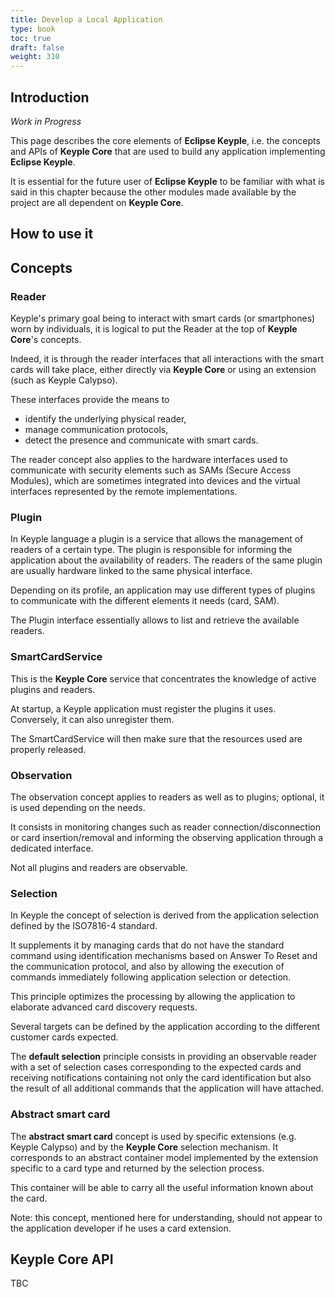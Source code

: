 ```yaml
---
title: Develop a Local Application
type: book
toc: true
draft: false
weight: 310
---
```


## Introduction

*Work in Progress*

This page describes the core elements of **Eclipse Keyple**, i.e. the concepts and APIs of **Keyple Core** that are used to build any application implementing **Eclipse Keyple**.

It is essential for the future user of **Eclipse Keyple** to be familiar with what is said in this chapter because the other modules made available by the project are all dependent on **Keyple Core**.

## How to use it

## Concepts

### Reader
Keyple's primary goal being to interact with smart cards (or smartphones) worn by individuals, it is logical to put the Reader at the top of **Keyple Core**'s concepts.

Indeed, it is through the reader interfaces that all interactions with the smart cards will take place, either directly via **Keyple Core** or using an extension (such as Keyple Calypso).

These interfaces provide the means to
* identify the underlying physical reader,
* manage communication protocols,
* detect the presence and communicate with smart cards.

The reader concept also applies to the hardware interfaces used to communicate with security elements such as SAMs (Secure Access Modules), which are sometimes integrated into devices and the virtual interfaces represented by the remote implementations.

### Plugin
In Keyple language a plugin is a service that allows the management of readers of a certain type. The plugin is responsible for informing the application about the availability of readers. The readers of the same plugin are usually hardware linked to the same physical interface.

Depending on its profile, an application may use different types of plugins to communicate with the different elements it needs (card, SAM).

The Plugin interface essentially allows to list and retrieve the available readers.

### SmartCardService

This is the **Keyple Core** service that concentrates the knowledge of active plugins and readers.

At startup, a Keyple application must register the plugins it uses. Conversely, it can also unregister them.

The SmartCardService will then make sure that the resources used are properly released.

### Observation

The observation concept applies to readers as well as to plugins; optional, it is used depending on the needs.

It consists in monitoring changes such as reader connection/disconnection or card insertion/removal and informing the observing application through a dedicated interface.

Not all plugins and readers are observable.

### Selection

In Keyple the concept of selection is derived from the application selection defined by the ISO7816-4 standard.

It supplements it by managing cards that do not have the standard command using identification mechanisms based on Answer To Reset and the communication protocol, and also by allowing the execution of commands immediately following application selection or detection.

This principle optimizes the processing by allowing the application to elaborate advanced card discovery requests.

Several targets can be defined by the application according to the different customer cards expected.

The **default selection** principle consists in providing an observable reader with a set of selection cases corresponding to the expected cards and receiving notifications containing not only the card identification but also the result of all additional commands that the application will have attached.

### Abstract smart card

The **abstract smart card** concept is used by specific extensions (e.g. Keyple Calypso) and by the **Keyple Core** selection mechanism. It corresponds to an abstract container model implemented by the extension specific to a card type and returned by the selection process.

This container will be able to carry all the useful information known about the card.

Note: this concept, mentioned here for understanding, should not appear to the application developer if he uses a card extension.


## Keyple Core API
TBC